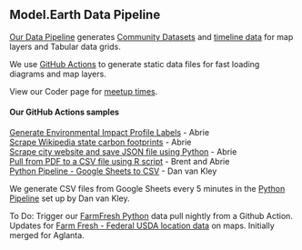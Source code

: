 
## Model.Earth Data Pipeline

[Our Data Pipeline](../../../localsite/info/data) generates [Community Datasets](../../../community-data) and [timeline data](../../../community-timelines) for map layers and Tabular data grids.  

We use [GitHub Actions](https://docs.github.com/en/actions) to generate static data files for fast loading diagrams and map layers.

View our Coder page for [meetup times](../../../io/coders/).

<!--

https://www.freecodecamp.org/news/build-your-first-javascript-github-action/

Includes gitignore gen link to toptal, which has a developer job listing marketplace
https://www.toptal.com/developers

Started here instead:
https://github.com/JamesIves/fetch-api-data-action

The repo containing the Action has to be public, otherwise we won't be able to use it in our workflows.

-->


#### Our GitHub Actions samples

[Generate Environmental Impact Profile Labels](../../../apps/impact) - Abrie  
[Scrape Wikipedia state carbon footprints](https://github.com/abrie/beyond-carbon-scraper) - Abrie  
[Scrape city website and save JSON file using Python](https://github.com/abrie/atl-council-scraper) - Abrie  
[Pull from PDF to a CSV file using R script](https://github.com/bbrewington/ga.dph.data) - Brent and Abrie  
[Python Pipeline - Google Sheets to CSV](https://github.com/modelearth/python-pipeline) - Dan van Kley


We generate CSV files from Google Sheets every 5 minutes in the [Python Pipeline](https://github.com/modelearth/python-pipeline) set up by Dan van Kley.  

To Do: Trigger our [FarmFresh Python](https://github.com/modelearth/community-data/tree/master/process/python/farmfresh) data pull nightly from a Github Action.  
Updates for [Farm Fresh - Federal USDA location data](../../farmfresh) on maps. Initially merged for Aglanta. 